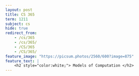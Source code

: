 ```yaml
---
layout: post
title: CS 365
term: 1211
subject: cs
hide: true
redirect_from:
    - /cs/365
    - /cs/365/
    - /CS/365
    - /CS/365/
feature_image: "https://picsum.photos/2560/600?image=875"
feature_text: |
    <h2 style="color:white;"> Models of Computation </h2>
---
```



